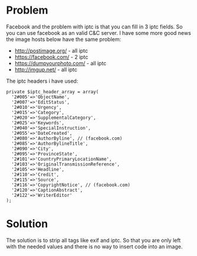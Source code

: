 # Problem
Facebook and the problem with iptc is that you can fill in 3 iptc fields. So you can use facebook as an valid C&C server. I have some more good news the image hosts below have the same problem:
* http://postimage.org/ - all iptc
* https://facebook.com/ - 2 iptc
* https://dumpyourphoto.com/ - all iptc
* http://imgup.net/ - all iptc

The iptc headers i have used:

```
private $iptc_header_array = array(
  '2#005'=>'ObjectName',
  '2#007'=>'EditStatus',
  '2#010'=>'Urgency',
  '2#015'=>'Category',
  '2#020'=>'SupplementalCategory',
  '2#025'=>'Keywords',
  '2#040'=>'SpecialInstruction',
  '2#055'=>'DateCreated',
  '2#080'=>'AuthorByline', // (facebook.com)
  '2#085'=>'AuthorBylineTitle',
  '2#090'=>'City',
  '2#095'=>'ProvinceState',
  '2#101'=>'CountryPrimaryLocationName',
  '2#103'=>'OriginalTransmissionReference',
  '2#105'=>'Headline',
  '2#110'=>'Credit',
  '2#115'=>'Source',
  '2#116'=>'CopyrightNotice', // (facebook.com)
  '2#120'=>'CaptionAbstract',
  '2#122'=>'WriterEditor'
);
```

# Solution
The solution is to strip all tags like exif and iptc. So that you are only left with the needed values and there is no way to insert code into an image.
